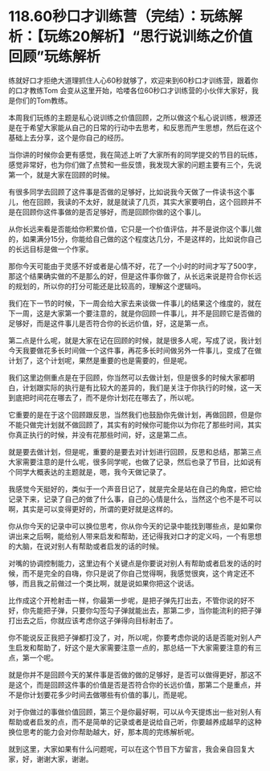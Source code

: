 # 118.60秒口才训练营（完结）：玩练解析：【玩练20解析】“思行说训练之价值回顾”玩练解析

练就好口才拒绝大道理抓住人心60秒就够了，欢迎来到60秒口才训练营，跟着你的口才教练Tom 会变从这里开始，哈喽各位60秒口才训练营的小伙伴大家好，我是你们的Tom教练。

本周我们玩练的主题是私心说训练之价值回顾，之所以做这个私心说训练，根源还是在于希望大家能从自己的日常的行动中去思考，和反思而产生思想，然后在这个基础上去分享，这个是你自己的经历。

当你讲的时候你会更有感觉，我在简述上听了大家所有的同学提交的节目的玩练，感觉非常好，也为你们做了点赞和一些反馈，我发现大家的问题主要有三个，先说第一个，就是大家在回顾的时候。

有很多同学去回顾了这件事是否做的足够好，比如说我今天做了一件读书这个事儿，他在回顾，我读的不太好，就是就读了几页，其实大家要明白，这个回顾并不是在回顾你这件事做的是否足够好，而是回顾你做的这个事儿。

从你长远来看是否能给你积累价值，它只是一个价值评估，并不是说你这个事儿做的，如果满分15分，你能给自己做的这个程度达几分，不是这样的，比如说你自己的长远目标是做一个作家。

那你今天可能由于灵感不好或者是心情不好，花了一个小时的时间才写了500字，那这个结果确实做的不是那么的好，但是这件事你做了，从长远来说是符合你长远的规划的，所以你的打分可能还是比较高的，理解这个逻辑吗。

我们在下一节的时候，下一周会给大家去来谈做一件事儿的结果这个维度的，就在下一周，这是大家第一个要注意的，就是你回顾一件事儿，并不是回顾它是否做的足够好，而是这件事儿是否符合你的长远价值，好，这是第一点。

第二点是什么呢，就是大家在记在回顾的时候，就是很多人呢，写成了说，我计划今天我要做花多长时间做一个这件事，再花多长时间做另外一件事儿，变成了在做计划了，这个计划呢，果然是重要的也是需要的，但是呢。

我们这里边侧重点是在于回顾，你当然可以去做计划，但是很多的时候大家都明白，计划跟实际的执行是有比较大的差异的，我们是关注于你执行的时候，这一天到底把时间花在哪去了，而不是你计划花在哪去了，所以呢。

它重要的是在于这个回顾跟反思，当然我们也鼓励你先做计划，再做回顾，但是你不能只做完计划就不做回顾了，其实有的时候你可能你以为你花了那些时间，其实你真正执行的时候，并没有花那些时间，好，这是第二点。

就是要去做计划，但是呢，重要的是要去对计划进行回顾，反思和总结，那第三点大家需要注意的是什么呢，很多同学呢，也做了记录，然后也录了节目，比如说有个同学大概表达的主题就是，嗯，我今天做记录了。

我感觉今天挺好的，类似于一个声音日记了，就是完全是站在自己的角度，把它给记录下来，记录了自己的做了什么事，自己的心情是什么，当然这个也不是不可以啊，其实是可以变得更好的，所谓的更好就是这样的。

你从你今天的记录中可以换位思考，你从你今天的记录中能找到哪些点，是如果你讲出来之后啊，能给别人带来启发和帮助，还记得我对口才的定义吗，一个有思想的大脑，在说对别人有帮助或者启发的话的时候。

对嘴的协调控制能力，这里边有个关键点是你要说对别人有帮助或者启发的话的时候，而不是完全的自嗨，你只是说了你自己觉得啊，我感觉很爽，这个肯定还不够，而且我之前做过一个类比啊，就是说如果你把这个说话。

比作成这个开枪射击一样，你最第一步呢，是把子弹先打出去，不管你说的好不好，你先能把子弹，只要你勾签勾子弹就能出去，那第二步，当你能流利的把子弹打出去之后，你就应该考虑你这子弹得向目标射击了。

你不能说反正我把子弹都打没了，对，所以呢，你要考虑你说的话是否能对别人产生启发和帮助了，好这个是大家需要注意一点的，那总结一下大家需要注意的有三点，第一个呢。

就是你并不是回顾今天的某件事是否做的做的足够好，是否可以做得更好，那这不是这个，而是回顾这件事的价值是否是否符合你的长远价值，那第二个是重点，并不是你计划要花多少时间去做哪些有价值的事儿，而是呢。

对于你做过的事做价值回顾，第三个是你最好啊，可以从今天提炼出一些对别人有帮助或者启发的点，而不是简单的记录或者是说给自己听，你要越养成越早的这种换位思考的能力会对你帮助越大，好，那本周的完练解析呢。

就到这里，大家如果有什么问题呢，可以在这个节目下方留言，我会亲自回复大家，好，谢谢大家，谢谢。